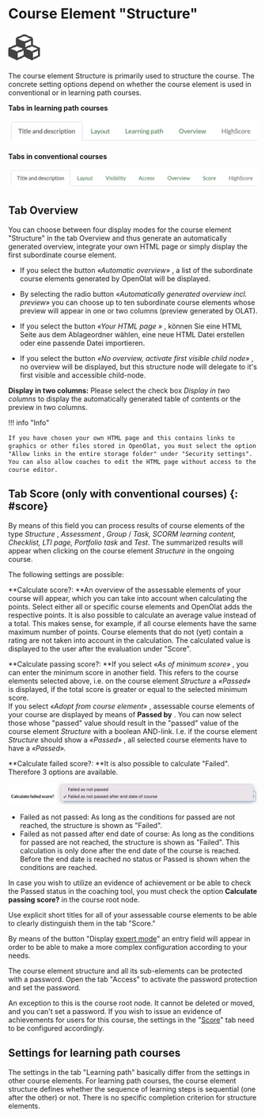 # Course Element "Structure"

![structure icon](assets/structure.png)

The course element Structure is primarily used to structure the course. The
concrete setting options depend on whether the course element is used in
conventional or in learning path courses.

 **Tabs in learning path courses**

 **![structure tab learnign path courses](assets/structure_tabs_lpc_en.png)**

 **Tabs in conventional courses**

 **![structure tab conventional courses](assets/sturcture_tabs_cc_en.png)**

  

## Tab Overview

You can choose between four display modes for the course element "Structure"
in the tab Overview and thus generate an automatically generated overview,
integrate your own HTML page or simply display the first subordinate course
element.

  * If you select the button  _«Automatic overview»_ , a list of the subordinate course elements generated by OpenOlat will be displayed.
  * By selecting the radio button  _«Automatically generated overview incl. preview»_  you can choose up to ten subordinate course elements whose preview will appear in one or two columns (preview generated by OLAT).
  * If you select the button  _«Your HTML page »_ , können Sie eine HTML Seite aus dem Ablageordner wählen, eine neue HTML Datei erstellen oder eine passende Datei importieren.  

  * If you select the button   _«No overview, activate first visible child node»_ , no overview will be displayed, but this structure node will delegate to it's first visible and accessible child-node.

 **Display in two columns:**  Please select the check box  _Display in two
columns_  to display the automatically generated table of contents or the
preview in two columns.

!!! info "Info"

    If you have chosen your own HTML page and this contains links to graphics or other files stored in OpenOlat, you must select the option "Allow links in the entire storage folder" under "Security settings". You can also allow coaches to edit the HTML page without access to the course editor.

##  Tab Score (only with conventional courses) {: #score}

By means of this field you can process results of course elements of the type
_Structure_ ,  _Assessment_ ,  _Group_  /  _Task, SCORM learning content,
Checklist, LTI page, Portfolio task_  and  _Test_. The summarized results will
appear when clicking on the course element  _Structure_  in the ongoing
course.

The following settings are possible:

 **Calculate score?:  **An overview of the assessable elements of your course
will appear, which you can take into account when calculating the points.
Select either all or specific course elements and OpenOlat adds the respective
points. It is also possible to calculate an average value instead of a total.
This makes sense, for example, if all course elements have the same maximum
number of points. Course elements that do not (yet) contain a rating are not
taken into account in the calculation. The calculated value is displayed to
the user after the evaluation under "Score".

 **Calculate passing score?:  **If you select  _«As of minimum score»_ , you
can enter the minimum score in another field. This refers to the course
elements selected above, i.e. on the course element  _Structure_  a
_«Passed»_  is displayed, if the total score is greater or equal to the
selected minimum score.  
If you select  _«Adopt from course element»_ , assessable course elements of
your course are displayed by means of  **Passed by**  . You can now select
those whose "passed" value should result in the "passed" value of the course
element  _Structure_  with a boolean AND-link. I.e. if the course element
_Structure_  should show a  _«Passed»_ , all selected course elements have to
have a  _«Passed»._

 **Calculate failed score?:  **It is also possible to calculate "Failed".
Therefore 3 options are available.

![structue score tab](assets/structure_score_tab.png)

  * Failed as not passed: As long as the conditions for passed are not reached, the structure is shown as "Failed". 
  * Failed as not passed after end date of course: As long as the conditions for passed are not reached, the structure is shown as "Failed". This calculation is only done after the end date of the course is reached. Before the end date is reached no status or Passed is shown when the conditions are reached. 

  

In case you wish to utilize an evidence of achievement or be able to check the
Passed status in the coaching tool, you must check the option  **Calculate
passing score?**  in the course root node.

Use explicit short titles for all of your assessable course elements to be
able to clearly distinguish them in the tab "Score."

By means of the button "Display  [expert mode](../learningresources/Access_Restrictions_in_the_Expert_Mode.md)" an entry field will appear
in order to be able to make a more complex configuration according to your
needs.

The course element structure and all its sub-elements can be protected with a
password. Open the tab "Access" to activate the password protection and set
the password.

An exception to this is the course root node. It cannot be deleted or moved,
and you can't set a password. If you wish to issue an evidence of achievements
for users for this course, the settings in the
"[Score](Knowledge_Transfer.md#KnowledgeTransfer-_displayscore)" tab need to
be configured accordingly.

## Settings for learning path courses

The settings in the tab "Learning path" basically differ from the settings in
other course elements. For learning path courses, the course element structure
defines whether the sequence of learning steps is sequential (one after the
other) or not. There is no specific completion criterion for structure
elements.

  

